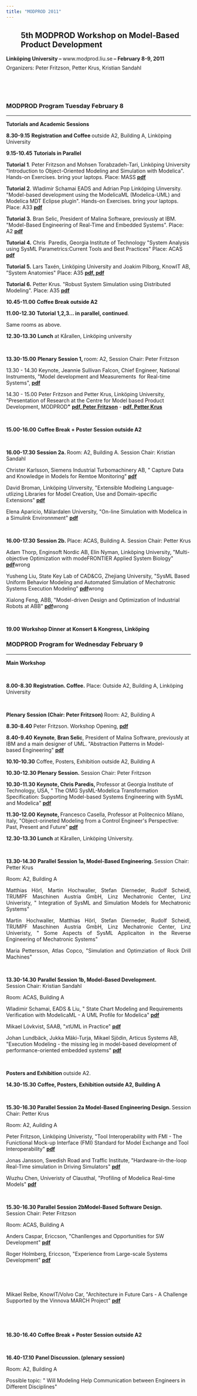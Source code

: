 ```yaml
---
title: "MODPROD 2011"
---
```

<h2 style="margin-left: 40px; text-align: left;"><strong>5th MODPROD Workshop on Model-Based Product </strong><strong>Development </strong></h2>
<p style="margin-top: 0.17in; margin-bottom: 0.08in; text-align: left;"><strong>Linköping University – </strong><span style="font-weight: normal;">www.modprod.liu.se</span><strong> – February 8-9, 2011</strong></p>
<p style="margin-top: 0in; text-align: left;">Organizers: Peter Fritzson, Petter Krus, Kristian Sandahl</p>
<p style="margin-top: 0in;" align="center">&nbsp;</p>
<p style="margin-top: 0in;" align="center">&nbsp;</p>
<h3><strong>MODPROD Program Tuesday February 8</strong></h3>
<hr />
<p class="western" style="margin-top: 0in;"><strong>Tutorials and Academic Sessions</strong></p>
<p class="western"><strong>8.30-9.15</strong> <strong>Registration and Coffee </strong>outside A2, Building A, Linköping University</p>
<p class="western"><strong>9.15-10.45</strong> <strong>Tutorials in Parallel </strong></p>
<p class="western"><strong>Tutorial 1</strong>. Peter Fritzson and Mohsen Torabzadeh-Tari, Linköping University "Introduction to Object-Oriented Modeling and Simulation with Modelica". Hands-on Exercises. bring your laptops.&nbsp;Place:&nbsp;MASS <a href="/images/docs/modprod2011-tutorial/modprod2011-tutorial1-Fritzson-Modelica-Introduction.pdf"><strong>pdf</strong></a></p>
<p class="western"><strong>Tutorial 2</strong>. Wladimir Schamai EADS and Adrian Pop Linköping Uinversity. "Model-based development using the ModelicaML (Modelica-UML) and Modelica MDT Eclipse plugin". Hands-on Exercises. bring your laptops. Place:&nbsp;A33 <strong><a href="/images/docs/modprod2011-talks-day2modprod2011-day2-talk4b-Wladimir-Schamai-ModelicaML.pdf"><strong>pdf</strong></a></strong></p>
<p class="western"><strong>Tutorial 3.</strong> Bran Selic, President of Malina Software, previously at IBM. "Model-Based Engineering of Real-Time and Embedded Systems". Place: A2 <strong><a href="/images/docs/modprod2011-tutorial/modprod2011-tutorial3-Bran-Selic-RT-UML-Modeling.pdf"><strong>pdf</strong></a></strong></p>
<p style="margin-top: 0in;"><strong>Tutorial 4.</strong> Chris&nbsp; Paredis, Georgia Institute of Technology "System Analysis using SysML Parametrics:Current Tools and Best Practices" Place:&nbsp;ACAS <strong><a href="/images/docs/modprod2011-tutorial/modprod2011-tutorial4-Chris-Paredis-SysML-Parametrics.pdf"><strong>pdf</strong></a></strong></p>
<p class="system-pagebreak" style="margin-top: 0in;"><strong>Tutorial 5.</strong> Lars Taxén, Linköping University and Joakim Pilborg, KnowIT AB, ”System Anatomies" Place:&nbsp;A35 <strong><a href="/images/docs/modprod2011-tutorial/modprod2011-tutorial5a-lars-Taxen-SystemAnatomies.pdf"><strong>pdf,</strong></a></strong><a href="/images/docs/modprod2011-tutorial/modprod2011-tutorial5a-lars-Taxen-SystemAnatomies.pdf"></a><a href="/images/docs/modprod2011-tutorial/modprod2011-tutorial5b-Pilborg-SystemAnatomies.pdf"><strong> pdf</strong></a></p>
<p style="margin-top: 0in;"><strong>Tutorial 6.</strong> Petter Krus. "Robust System Simulation using Distributed Modeling". Place:&nbsp;A35 <strong><a href="/images/docs/modprod2011-talks-day1/ modprod2011-day1-talk3-Petter-Krus-MODPROD-research.pdf 	modprod2011-day1-talk3-Petter-Krus-MODPROD-research.pdf"><strong>pdf</strong></a></strong></p>
<p><strong>10.45-11.00</strong> <strong>Coffee Break outside A2</strong></p>
<p class="western"><strong>11.00-12.30</strong> <strong>Tutorial 1,2,3… in parallel, continued</strong>.</p>
<p style="margin-top: 0in;">Same rooms as above.</p>
<p class="western"><strong>12.30-13.30</strong> <strong>Lunch</strong> at Kårallen, Linköping university<span style="font-family: Times New Roman; font-size: x-small;"><span style="font-family: Times New Roman; font-size: x-small;"> </span></span></p>
<p class="western">&nbsp;</p>
<p class="western"><strong>13.30-15.00</strong> <strong>Plenary Session 1, </strong>room: A2, Session Chair: Peter Fritzson</p>
<p class="western">13.30 - 14.30 Keynote, Jeannie Sullivan Falcon, Chief Engineer, National Instruments, "Model development and Measurements&nbsp; for Real-time Systems", <strong><strong><a href="/images/docs/modprod2011-talks-day1/modprod2011-day1-talk1-Keynote-Jeannie-Falcon-Model-Development-realtime.pdf"><strong>pdf</strong></a></strong></strong></p>
<p class="western">14.30 - 15.00 Peter Fritzson and Petter Krus, Linköping University, "Presentation of Research at the Centre for Model based Product Development, MODPROD<strong>"</strong> <a href="/images/docs/modprod2011-talks-day1/modprod2011-day1-talk2-Peter-Fritzson-MODPROD-research.pdf"><strong>pdf, Peter Fritzson</strong></a> - <a href="/images/docs/modprod2011-talks-day1/modprod2011-day1-talk3-Petter-Krus-MODPROD-research.pdf"><strong>pdf, Petter Krus</strong></a></p>
<p style="margin-top: 0in;">&nbsp;</p>
<p style="margin-top: 0in;"><strong>15.00-16.00</strong> <strong>Coffee Break + Poster Session outside A2</strong></p>
<p class="western">&nbsp;</p>
<p class="western"><strong>16.00-17.30</strong> <strong>Session 2a. </strong>Room:&nbsp;A2, Building A.&nbsp;Session&nbsp;Chair:&nbsp;Kristian Sandahl</p>
<p style="margin-top: 0in;">Christer Karlsson, Siemens Industrial Turbomachinery AB, " Capture Data and Knowledge in Models for Remtoe Monitoring" <a href="/images/docs/modprod2011-talks-day1/modprod2011-Day1-talk4a-Christer Karlsson Siemens MODPROD2011.pdf"><strong>pdf</strong></a></p>
<p style="margin-top: 0in;">David Broman, Linköping Uinversity, "Extensible Modleing Language-utlizing Libraries for Model Creation, Use and Domain-specific Extensions"&nbsp;<a href="/images/docs/modprod2011-talks-day1/modprod2011-Day1-talk5a-David-broman-Extensible-Modeling-Languages.pdf"><strong>pdf</strong></a></p>
<p style="margin-top: 0in;">Elena Aparicio, Mälardalen University, "On-line Simulation with Modelica in a Simulink Environnment"&nbsp;<a href="/images/docs/modprod2011-talks-day1/modprod2011-Day1-talk6a-Elena-On-lineSimulationwithModelica.pdf"><strong>pdf</strong></a></p>
<p style="margin-top: 0in;">&nbsp;</p>
<p class="western"><strong>16.00-17.30</strong> <strong>Session 2b. </strong>Place: ACAS, Building A. Session&nbsp;Chair:&nbsp;Petter&nbsp;Krus</p>
<p style="margin-top: 0in;">Adam Thorp, Enginsoft Nordic AB, Elin Nyman, Linköping University, "Multi-objective Optimization with modeFRONTIER Applied System Biology" <a href="/images/docs/modprod2011-talks-day1/modprod2011-Day1-talk6a-Elena-On-lineSimulationwithModelica.pdf"><strong>pdf</strong></a>wrong</p>
<p style="margin-top: 0in;">Yusheng Liu, State Key Lab of CAD&amp;CG, Zhejiang University, "SysML Based Uniform Behavior Modeling and Automated Simulation of Mechatronic Systems Execution Modeling" <a href="/images/docs/modprod2011-talks-day1/modprod2011-Day1-talk6a-Elena-On-lineSimulationwithModelica.pdf"><strong>pdf</strong></a>wrong</p>
<p style="margin-top: 0in;">Xialong Feng, ABB, "Model-driven Design and Optimization of Industrial Robots at ABB"&nbsp;<a href="/images/docs/modprod2011-talks-day1/modprod2011-Day1-talk6a-Elena-On-lineSimulationwithModelica.pdf"><strong>pdf</strong></a>wrong</p>
<p style="margin-top: 0in;">&nbsp;</p>
<p style="margin-top: 0in;"><strong>19.00</strong> <strong>Workshop Dinner at Konsert &amp; Kongress, Linköping<br /></strong></p>
<h3><strong>MODPROD Program for Wednesday February 9</strong></h3>
<hr />
<p class="western" style="margin-top: 0in;"><strong>Main Workshop</strong></p>
<p class="western" style="margin-top: 0in;">&nbsp;</p>
<p class="western"><strong>8.00-8.30</strong> <strong>Registration. Coffee.</strong> Place: Outside A2, Building A, Linköping University</p>
<p style="margin-top: 0in;">&nbsp;</p>
<p style="margin-top: 0in;"><strong>Plenary Session (Chair: Peter Fritzson) </strong>Room:&nbsp;A2, Building A</p>
<p class="western"><strong>8.30-8.40</strong> Peter Fritzson. Workshop Opening, <strong><a href="/images/docs/modprod2011-talks-day2/modprod2011-day2-talk0-PeterFritzson-MODPROD-WorkshopOpening.pdf"><strong>pdf</strong></a></strong></p>
<p style="margin-top: 0in;"><strong>8.40-9.40</strong> <strong>Keynote</strong>, <strong>Bran Selic</strong>, President of Malina Software, previously at IBM and a main designer of UML. "Abstraction Patterns in Model-based&nbsp;Engineering" <a href="/images/docs/modprod2011-talks-day2/modprod2011-day2-talk1-keynote-Bran-Selic-Abstraction.pdf"><strong>pdf</strong></a></p>
<p style="margin-top: 0in;"><strong>10.10-10.30</strong> Coffee, Posters, Exhibition outside A2, Building A</p>
<p style="margin-top: 0in;"><strong>10.30-12.30 Plenary Session.</strong> Session Chair: Peter Fritzson</p>
<p style="margin-top: 0in;"><strong>10.30-11.30</strong> <strong>Keynote, Chris Paredis, </strong>Professor at Georgia Institute of Technology, USA, " The OMG SysML-Modelica Transformation Specification: Supporting Model-based Systems Engineering with SysML and Modelica" <a href="/images/docs/modprod2011-talks-day2/modprod2011-day2-talk2-keynote-Chris-Paredis-SysML-Modelica-transform.pdf"><strong>pdf</strong></a></p>
<p class="western"><strong>11.</strong><strong>30</strong><strong>-12.</strong><strong>00</strong> <strong>Keynote, </strong>Francesco Casella, Professor at Politecnico Milano, Italy, "Object-orineted Modeling from a Control Engineer's Perspective: Past, Present and Future" <a href="/images/docs/modprod2011-talks-day2/modprod2011-day2-talk3-Keynote-Francesco-Casella-Control-and-Modelica.pdf"><strong>pdf</strong></a></p>
<p style="margin-top: 0in;"><strong>12.30-13.30</strong><strong> Lunch</strong> at Kårallen, Linköping University.</p>
<p style="margin-top: 0in;">&nbsp;</p>
<p style="margin-top: 0in;"><strong>13.30-14.30</strong> <strong>Parallel Session 1a, Model-Based Engineering. </strong>Session&nbsp;Chair: Petter Krus<strong><br /></strong></p>
<p style="margin-top: 0in;">Room: A2, Building A</p>
<p align="justify">Matthias Hörl, Martin Hochwaller, Stefan Dierneder, Rudolf Scheidl, TRUMPF Maschinen Austria GmbH, Linz Mechatronic Center, Linz Univeristy, " Integration of SysML and Simulation Models for Mechatronic Systems"</p>
<p align="justify">Martin Hochwaller, Matthias Hörl, Stefan Dierneder, Rudolf Scheidl, TRUMPF Maschinen Austria GmbH, Linz Mechatronic Center, Linz Univeristy, " Some Aspects of&nbsp;SysML Applicaiton in the Reverse Engineering of Mechatronic Systems"</p>
<p align="justify">Maria Pettersson, Atlas Copco, "Simulation and Optimziation of Rock Drill Machines"</p>
<p align="justify">&nbsp;</p>
<p style="margin-top: 0in;"><strong>13.30-14.30</strong> <strong>Parallel Session 1b, Model-Based Development. </strong>Session&nbsp;Chair: Kristian Sandahl<strong><br /></strong></p>
<p style="margin-top: 0in;">Room: ACAS, Building A</p>
<p style="margin-top: 0in;">Wladimir Schamai, EADS &amp; Liu, " State Chart Modeling and Requirements Verification with ModelicaML - A UML Profile for Modelica"&nbsp;<a href="/images/docs/modprod2011-talks-day2/modprod2011-day2-talk4b-Wladimir-Schamai-ModelicaML.pdf"><strong>pdf</strong></a></p>
<p class="western">Mikael Lövkvist, SAAB, "xtUML in Practice"&nbsp;<a href="/images/docs/modprod2011-talks-day2/modprod2011-day2-talk5b-Mikael-Lovkvist-xtUML in practice.pdf"><strong>pdf</strong></a></p>
<p class="western">Johan Lundbäck,&nbsp;Jukka Mäki-Turja,&nbsp;Mikael Sjödin, Articus Systems AB, "Execution Modeling - the missing leg in model-based development of performance-oriented embedded systems"&nbsp;<a href="/images/docs/modprod2011-talks-day2/modprod2011-day2-talk6b-Jukka-Maki-Turja-Mikael-Sjodin- Execution-Modeling.pdf"><strong>pdf</strong></a></p>
<p style="margin-top: 0in;">&nbsp;</p>
<p style="margin-top: 0in;"><strong>Posters and&nbsp;Exhibition </strong>outside A2.</p>
<p style="margin-top: 0in;"><strong>14.30-15.30</strong> <strong>Coffee, Posters, Exhibition outside A2, Building A<br /></strong></p>
<p style="margin-top: 0in;">&nbsp;</p>
<p style="margin-top: 0in;"><strong>15.30-16.30 Parallel Session 2a Model-Based Engineering Design. </strong>Session Chair:&nbsp;Petter Krus<strong><br /></strong></p>
<p style="margin-top: 0in;">Room: A2, Auilding A</p>
<p class="western">Peter Fritzson, Linköping Univeristy, "Tool Interoperability with FMI - The Funictional Mock-up Interface (FMI) Standard for Model Exchange and Tool Interoperability"&nbsp;<a href="/images/docs/modprod2011-talks-day2/modprod2011-day2-talk7a-PeterFritzson-FMI.pdf"><strong>pdf</strong></a></p>
<p style="margin-top: 0in;">Jonas Jansson, Swedish Road and Traffic Institute, "Hardware-in-the-loop Real-Time simulation in Driving Simulators"&nbsp;<a href="/images/docs/modprod2011-talks-day2/modprod2011-day2-talk8a-Jonas-Jansson-Hardware-iin-the-loop-driving-simulation.pdf"><strong>pdf</strong></a></p>
<p class="western">Wuzhu Chen, Univeristy of&nbsp;Clausthal, "Profiling of Modelica Real-time Models"&nbsp;<a href="http://www.ida.liu.se/%7Epetfr/MODPROD2010talks/Day2/modprod2010-Day2-Dag-Fritzson-RollerScrew.pdf"></a><strong><a href="/images/docs/modprod2011-talks-day2/modprod2011-day2-talk9a-Wuzhu-Chen-Profiling-real-time.pdf"><strong>pdf</strong></a></strong></p>
<p class="western">&nbsp;</p>
<p class="western"><strong>15.30-16.30 Parallel Session 2bModel-Based Software Design. </strong>Session&nbsp;Chair:&nbsp;Peter Fritzson<strong><br /></strong></p>
<p style="margin-top: 0in;">Room: ACAS, Building A</p>
<p style="margin-top: 0in;">Anders Caspar, Ericcson, "Chanllenges and Opportunities for SW Development" <strong><a href="/images/docs/modprod2011-talks-day2/modprod2011-day2-talk7b-AndersCaspar-Challenges-SW-Development.pdf"><strong>pdf</strong></a></strong></p>
<p style="margin-top: 0in;">Roger Holmberg, Ericcson, "Experience from Large-scale Systems Development" <strong><a href="/images/docs/modprod2011-talks-day2/modprod2011-day2-talk8b-Roger-Holmberg-Experience-Modeling-at-Ericsson.pdf"><strong>pdf</strong></a></strong></p>
<p>&nbsp;</p>
<p style="margin-top: 0in;">&nbsp;</p>
<p class="western">Mikael Relbe, KnowIT/Volvo&nbsp;Car, "Architecture in Future Cars -&nbsp;A&nbsp;Challenge Supported by the Vinnova MARCH Project" <strong><a href="/images/docs/modprod2011-talks-day2/modprod2011-day2-talk9b-Mikael-Relbe-KNOWIT-Future-Cars.pdf"><strong>pdf</strong></a></strong></p>
<p>&nbsp;</p>
<p style="margin-top: 0in;">&nbsp;</p>
<p style="margin-top: 0in;"><strong>16.30-16.40</strong> <strong>Coffee Break + Poster Session outside A2</strong></p>
<p style="margin-top: 0in;">&nbsp;</p>
<p style="margin-top: 0in;"><strong>16.40-17.10</strong> <strong>Panel Discussion. (plenary session) </strong></p>
<p style="margin-top: 0in;">Room: A2, Building A</p>
<p style="margin-top: 0in;">Possible topic: " Will Modeling Help Communication between Engineers in Different Disciplines"</p>
<p>&nbsp;</p>